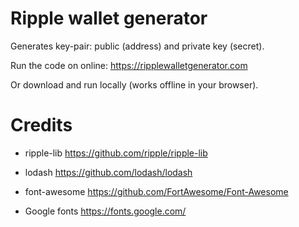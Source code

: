 # Ripple wallet generator
Generates key-pair: public (address) and private key (secret).

Run the code on online:
https://ripplewalletgenerator.com

Or download and run locally (works offline in your browser).

# Credits

- ripple-lib
https://github.com/ripple/ripple-lib

- lodash
https://github.com/lodash/lodash

- font-awesome
https://github.com/FortAwesome/Font-Awesome

- Google fonts
https://fonts.google.com/
